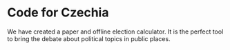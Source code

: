 # Code for Czechia

<!--date:2018-05-25--2018-05-27-->
<!--update:2018-06-29-->

We have created a paper and offline election calculator. It is the perfect tool to bring the debate about political topics in public places.
